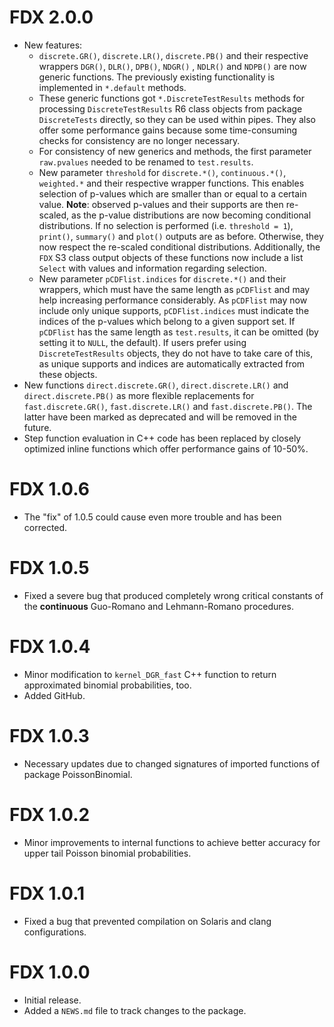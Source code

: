# FDX 2.0.0
-   New features:
    -   `discrete.GR()`, `discrete.LR()`, `discrete.PB()` and their respective
        wrappers `DGR()`, `DLR()`, `DPB()`, `NDGR()` , `NDLR()` and `NDPB()` are
        now generic functions. The previously existing functionality is
        implemented in `*.default` methods.
    -   These generic functions got `*.DiscreteTestResults` methods for
        processing `DiscreteTestResults` R6 class objects from package
        `DiscreteTests` directly, so they can be used within pipes. They also
        offer some performance gains because some time-consuming checks for
        consistency are no longer necessary.
    -   For consistency of new generics and methods, the first parameter
        `raw.pvalues` needed to be renamed to `test.results`.
    -   New parameter `threshold` for `discrete.*()`, `continuous.*()`,
        `weighted.*` and their respective wrapper functions. This enables
        selection of p-values which are smaller than or equal to a certain
        value. **Note**: observed p-values and their supports are then
        re-scaled, as the p-value distributions are now becoming conditional
        distributions. If no selection is performed (i.e. `threshold = 1`),
        `print()`, `summary()` and `plot()` outputs are as before. Otherwise,
        they now respect the re-scaled conditional distributions. Additionally,
        the `FDX` S3 class output objects of these functions now include a list
        `Select` with values and information regarding selection.
    -   New parameter `pCDFlist.indices` for `discrete.*()` and their wrappers,
        which must have the same length as `pCDFlist` and may help increasing
        performance considerably. As `pCDFlist` may now include only unique
        supports, `pCDFlist.indices` must indicate the indices of the p-values
        which belong to a given support set. If `pCDFlist` has the same length
        as `test.results`, it can be omitted (by setting it to `NULL`, the
        default). If users prefer using `DiscreteTestResults` objects, they
        do not have to take care of this, as unique supports and indices are
        automatically extracted from these objects.
-   New functions `direct.discrete.GR()`, `direct.discrete.LR()` and
    `direct.discrete.PB()` as more flexible replacements for 
    `fast.discrete.GR()`, `fast.discrete.LR()` and `fast.discrete.PB()`. The
    latter have been marked as deprecated and will be removed in the future.
-   Step function evaluation in C++ code has been replaced by closely optimized
    inline functions which offer performance gains of 10-50%.


# FDX 1.0.6
-   The "fix" of 1.0.5 could cause even more trouble and has been corrected.

# FDX 1.0.5
-   Fixed a severe bug that produced completely wrong critical constants of the 
    **continuous** Guo-Romano and Lehmann-Romano procedures.

# FDX 1.0.4
-   Minor modification to `kernel_DGR_fast` C++ function to return approximated
    binomial probabilities, too.
-   Added GitHub.

# FDX 1.0.3
-   Necessary updates due to changed signatures of imported functions of package
    PoissonBinomial.

# FDX 1.0.2
-   Minor improvements to internal functions to achieve better accuracy for
    upper tail Poisson binomial probabilities.

# FDX 1.0.1
-   Fixed a bug that prevented compilation on Solaris and clang configurations.

# FDX 1.0.0
-   Initial release.
-   Added a `NEWS.md` file to track changes to the package.
